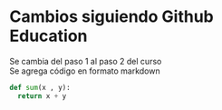 # Cambios siguiendo Github Education  
Se cambia del paso 1 al paso 2 del curso  
Se agrega código en formato markdown  

``` python
def sum(x , y):
  return x + y
```
